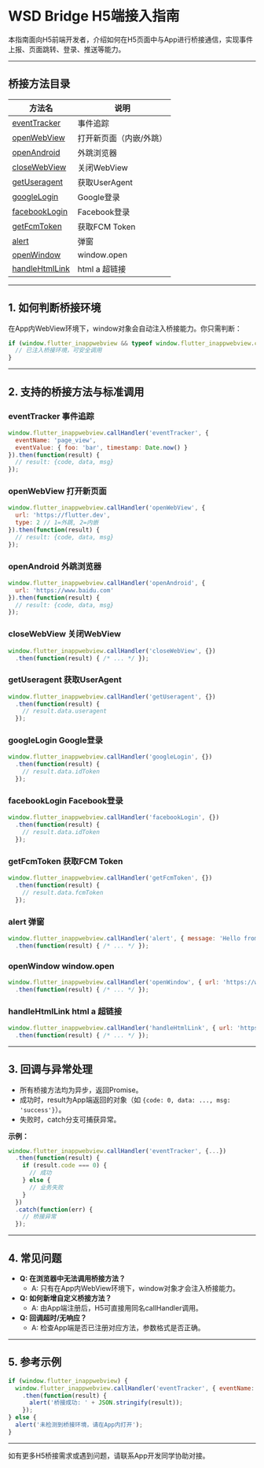 # WSD Bridge H5端接入指南

本指南面向H5前端开发者，介绍如何在H5页面中与App进行桥接通信，实现事件上报、页面跳转、登录、推送等能力。

---

## 桥接方法目录

| 方法名 | 说明 |
|--------|------|
| [eventTracker](#eventtracker-事件追踪) | 事件追踪 |
| [openWebView](#openwebview-打开新页面) | 打开新页面（内嵌/外跳） |
| [openAndroid](#openandroid-外跳浏览器) | 外跳浏览器 |
| [closeWebView](#closewebview-关闭webview) | 关闭WebView |
| [getUseragent](#getuseragent-获取useragent) | 获取UserAgent |
| [googleLogin](#googlelogin-google登录) | Google登录 |
| [facebookLogin](#facebooklogin-facebook登录) | Facebook登录 |
| [getFcmToken](#getfcmtoken-获取fcm-token) | 获取FCM Token |
| [alert](#alert-弹窗) | 弹窗 |
| [openWindow](#openwindow-windowopen) | window.open |
| [handleHtmlLink](#handlehtmllink-html-a-超链接) | html a 超链接 |

---

## 1. 如何判断桥接环境

在App内WebView环境下，window对象会自动注入桥接能力。你只需判断：

```js
if (window.flutter_inappwebview && typeof window.flutter_inappwebview.callHandler === 'function') {
  // 已注入桥接环境，可安全调用
}
```

---

## 2. 支持的桥接方法与标准调用

### eventTracker 事件追踪
<a name="eventtracker-事件追踪"></a>
```js
window.flutter_inappwebview.callHandler('eventTracker', {
  eventName: 'page_view',
  eventValue: { foo: 'bar', timestamp: Date.now() }
}).then(function(result) {
  // result: {code, data, msg}
});
```

### openWebView 打开新页面
<a name="openwebview-打开新页面"></a>
```js
window.flutter_inappwebview.callHandler('openWebView', {
  url: 'https://flutter.dev',
  type: 2 // 1=外跳, 2=内嵌
}).then(function(result) {
  // result: {code, data, msg}
});
```

### openAndroid 外跳浏览器
<a name="openandroid-外跳浏览器"></a>
```js
window.flutter_inappwebview.callHandler('openAndroid', {
  url: 'https://www.baidu.com'
}).then(function(result) {
  // result: {code, data, msg}
});
```

### closeWebView 关闭WebView
<a name="closewebview-关闭webview"></a>
```js
window.flutter_inappwebview.callHandler('closeWebView', {})
  .then(function(result) { /* ... */ });
```

### getUseragent 获取UserAgent
<a name="getuseragent-获取useragent"></a>
```js
window.flutter_inappwebview.callHandler('getUseragent', {})
  .then(function(result) {
    // result.data.useragent
  });
```

### googleLogin Google登录
<a name="googlelogin-google登录"></a>
```js
window.flutter_inappwebview.callHandler('googleLogin', {})
  .then(function(result) {
    // result.data.idToken
  });
```

### facebookLogin Facebook登录
<a name="facebooklogin-facebook登录"></a>
```js
window.flutter_inappwebview.callHandler('facebookLogin', {})
  .then(function(result) {
    // result.data.idToken
  });
```

### getFcmToken 获取FCM Token
<a name="getfcmtoken-获取fcm-token"></a>
```js
window.flutter_inappwebview.callHandler('getFcmToken', {})
  .then(function(result) {
    // result.data.fcmToken
  });
```

### alert 弹窗
<a name="alert-弹窗"></a>
```js
window.flutter_inappwebview.callHandler('alert', { message: 'Hello from H5!' })
  .then(function(result) { /* ... */ });
```

### openWindow window.open
<a name="openwindow-windowopen"></a>
```js
window.flutter_inappwebview.callHandler('openWindow', { url: 'https://www.baidu.com' })
  .then(function(result) { /* ... */ });
```

### handleHtmlLink html a 超链接
<a name="handlehtmllink-html-a-超链接"></a>
```js
window.flutter_inappwebview.callHandler('handleHtmlLink', { url: 'https://www.baidu.com' })
  .then(function(result) { /* ... */ });
```

---

## 3. 回调与异常处理

- 所有桥接方法均为异步，返回Promise。
- 成功时，result为App端返回的对象（如 `{code: 0, data: ..., msg: 'success'}`）。
- 失败时，catch分支可捕获异常。

**示例：**
```js
window.flutter_inappwebview.callHandler('eventTracker', {...})
  .then(function(result) {
    if (result.code === 0) {
      // 成功
    } else {
      // 业务失败
    }
  })
  .catch(function(err) {
    // 桥接异常
  });
```

---

## 4. 常见问题

- **Q: 在浏览器中无法调用桥接方法？**
  - A: 只有在App内WebView环境下，window对象才会注入桥接能力。
- **Q: 如何新增自定义桥接方法？**
  - A: 由App端注册后，H5可直接用同名callHandler调用。
- **Q: 回调超时/无响应？**
  - A: 检查App端是否已注册对应方法，参数格式是否正确。

---

## 5. 参考示例

```js
if (window.flutter_inappwebview) {
  window.flutter_inappwebview.callHandler('eventTracker', { eventName: 'test', eventValue: { foo: 1 } })
    .then(function(result) {
      alert('桥接成功: ' + JSON.stringify(result));
    });
} else {
  alert('未检测到桥接环境，请在App内打开');
}
```

---

如有更多H5桥接需求或遇到问题，请联系App开发同学协助对接。 